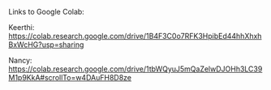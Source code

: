Links to Google Colab:

Keerthi: https://colab.research.google.com/drive/1B4F3C0o7RFK3HpibEd44hhXhxhBxWcHG?usp=sharing

Nancy: https://colab.research.google.com/drive/1tbWQyuJ5mQaZelwDJOHh3LC39M1p9KkA#scrollTo=w4DAuFH8D8ze
